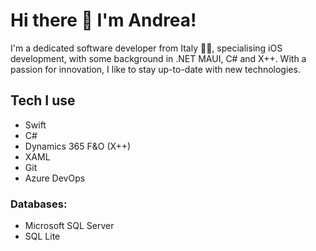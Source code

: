 # Hi there 👋 I'm Andrea!
I'm a dedicated software developer from Italy 🤌🏻, specialising iOS development, with some background in .NET MAUI, C# and X++.
With a passion for innovation, I like to stay up-to-date with new technologies.

## Tech I use

* Swift
* C#
* Dynamics 365 F&O (X++)
* XAML
* Git
* Azure DevOps

### Databases:

* Microsoft SQL Server
* SQL Lite
